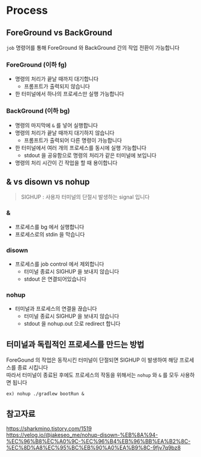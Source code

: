 # Process

## ForeGround vs BackGround

`job` 명령어를 통해 ForeGround 와 BackGround 간의 작업 전환이 가능합니다

### ForeGround (이하 fg)

- 명령의 처리가 끝날 때까지 대기합니다
  - 프롬프트가 출력되지 않습니다
- 한 터미널에서 하나의 프로세스만 실행 가능합니다

### BackGround (이하 bg)

- 명령의 마지막에 `&` 를 넣어 실행합니다
- 명령의 처리가 끝날 때까지 대기하지 않습니다
  - 프롬프트가 출력되어 다른 명령이 가능합니다
- 한 터미널에서 여러 개의 프로세스를 동시에 실행 가능합니다
  - stdout 을 공유함으로 명령의 처리가 같은 터미널에 보입니다
- 명령의 처리 시간이 긴 작업을 할 때 용이합니다

## & vs disown vs nohup

> SIGHUP : 사용자 터미널의 단절시 발생하는 signal 입니다

### &

- 프로세스를 bg 에서 실행합니다
- 프로세스로의 stdin 을 막습니다

### disown

- 프로세스를 job control 에서 제외합니다
  - 터미널 종료시 SIGHUP 을 보내지 않습니다
  - stdout 은 연결되어있습니다

### nohup

- 터미널과 프로세스의 연결을 끊습니다
  - 터미널 종료시 SIGHUP 을 보내지 않습니다
  - stdout 을 nohup.out 으로 redirect 합니다

## 터미널과 독립적인 프로세스를 만드는 방법

ForeGound 의 작업은 동작시킨 터미널이 단절되면 SIGHUP 이 발생하여 해당 프로세스를 종료 시킵니다  
따라서 터미널이 종료된 후에도 프로세스의 작동을 위해서는 `nohup` 와 `&` 를 모두 사용하면 됩니다

```shell script
ex) nohup ./gradlew bootRun &
```

## 참고자료

<https://sharkmino.tistory.com/1519>  
<https://velog.io/@jakeseo_me/nohup-disown-%EB%8A%94-%EC%96%B8%EC%A0%9C-%EC%96%B4%EB%96%BB%EA%B2%8C-%EC%8D%A8%EC%95%BC%EB%90%A0%EA%B9%8C-9fjv7q9bz8>
